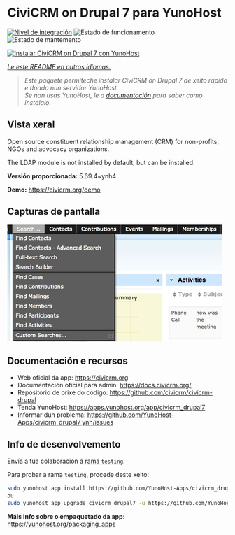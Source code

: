 <!--
NOTA: Este README foi creado automáticamente por <https://github.com/YunoHost/apps/tree/master/tools/readme_generator>
NON debe editarse manualmente.
-->

# CiviCRM on Drupal 7 para YunoHost

[![Nivel de integración](https://apps.yunohost.org/badge/integration/civicrm_drupal7)](https://ci-apps.yunohost.org/ci/apps/civicrm_drupal7/)
![Estado de funcionamento](https://apps.yunohost.org/badge/state/civicrm_drupal7)
![Estado de mantemento](https://apps.yunohost.org/badge/maintained/civicrm_drupal7)

[![Instalar CiviCRM on Drupal 7 con YunoHost](https://install-app.yunohost.org/install-with-yunohost.svg)](https://install-app.yunohost.org/?app=civicrm_drupal7)

*[Le este README en outros idiomas.](./ALL_README.md)*

> *Este paquete permíteche instalar CiviCRM on Drupal 7 de xeito rápido e doado nun servidor YunoHost.*  
> *Se non usas YunoHost, le a [documentación](https://yunohost.org/install) para saber como instalalo.*

## Vista xeral

Open source constituent relationship management (CRM) for non-profits, NGOs and advocacy organizations.

The LDAP module is not installed by default, but can be installed.


**Versión proporcionada:** 5.69.4~ynh4

**Demo:** <https://civicrm.org/demo>

## Capturas de pantalla

![Captura de pantalla de CiviCRM on Drupal 7](./doc/screenshots/screenshot.png)

## Documentación e recursos

- Web oficial da app: <https://civicrm.org>
- Documentación oficial para admin: <https://docs.civicrm.org/>
- Repositorio de orixe do código: <https://github.com/civicrm/civicrm-drupal>
- Tenda YunoHost: <https://apps.yunohost.org/app/civicrm_drupal7>
- Informar dun problema: <https://github.com/YunoHost-Apps/civicrm_drupal7_ynh/issues>

## Info de desenvolvemento

Envía a túa colaboración á [rama `testing`](https://github.com/YunoHost-Apps/civicrm_drupal7_ynh/tree/testing).

Para probar a rama `testing`, procede deste xeito:

```bash
sudo yunohost app install https://github.com/YunoHost-Apps/civicrm_drupal7_ynh/tree/testing --debug
ou
sudo yunohost app upgrade civicrm_drupal7 -u https://github.com/YunoHost-Apps/civicrm_drupal7_ynh/tree/testing --debug
```

**Máis info sobre o empaquetado da app:** <https://yunohost.org/packaging_apps>
